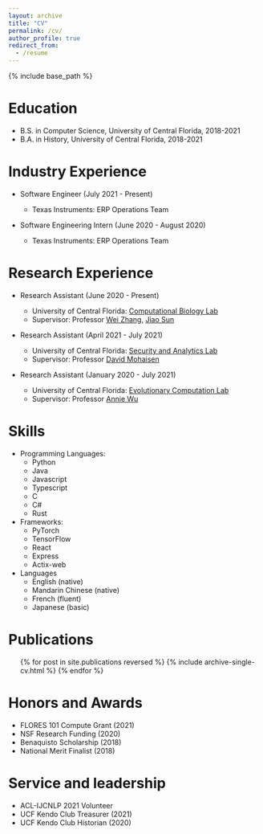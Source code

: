 ```yaml
---
layout: archive
title: "CV"
permalink: /cv/
author_profile: true
redirect_from:
  - /resume
---
```


{% include base_path %}

# Education

- B.S. in Computer Science, University of Central Florida, 2018-2021
- B.A. in History, University of Central Florida, 2018-2021

# Industry Experience

- Software Engineer (July 2021 - Present)

  - Texas Instruments: ERP Operations Team

- Software Engineering Intern (June 2020 - August 2020)

  - Texas Instruments: ERP Operations Team

# Research Experience

- Research Assistant (June 2020 - Present)

  - University of Central Florida: [Computational Biology Lab](https://server.cs.ucf.edu/compbio/)
  - Supervisor: Professor [Wei Zhang](https://www.cs.ucf.edu/~wzhang/), [Jiao Sun](https://server.cs.ucf.edu/compbio/people/)

- Research Assistant (April 2021 - July 2021)

  - University of Central Florida: [Security and Analytics Lab](http://seal.cs.ucf.edu)
  - Supervisor: Professor [David Mohaisen](http://cs.ucf.edu/~mohaisen/)

- Research Assistant (January 2020 - July 2021)

  - University of Central Florida: [Evolutionary Computation Lab](http://www.cs.ucf.edu/~ecl/index.html)
  - Supervisor: Professor [Annie Wu](http://www.cs.ucf.edu/~aswu/)

# Skills

- Programming Languages:
  - Python
  - Java
  - Javascript
  - Typescript
  - C
  - C#
  - Rust
- Frameworks:
  - PyTorch
  - TensorFlow
  - React
  - Express
  - Actix-web
- Languages
  - English (native)
  - Mandarin Chinese (native)
  - French (fluent)
  - Japanese (basic)

# Publications

  <ul>{% for post in site.publications reversed %}
    {% include archive-single-cv.html %}
  {% endfor %}</ul>

# Honors and Awards

- FLORES 101 Compute Grant (2021)
- NSF Research Funding (2020)
- Benaquisto Scholarship (2018)
- National Merit Finalist (2018)

# Service and leadership

- ACL-IJCNLP 2021 Volunteer
- UCF Kendo Club Treasurer (2021)
- UCF Kendo Club Historian (2020)
